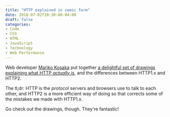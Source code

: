 ```yaml
---
title: "HTTP explained in comic form"
date: 2018-07-02T10:30:00-04:00
draft: false
categories:
- Code
- CSS
- HTML
- JavaScript
- Technology
- Web Performance
---
```


Web developer [Mariko Kosaka](https://kosamari.com/) put together [a delightful set of drawings explaining what HTTP *actually is*](https://twitter.com/kosamari/status/859958929484337152?s=21), and the differences between HTTP1.x and HTTP2.

The tl;dr: HTTP is the *protocol* servers and browsers use to talk to each other, and HTTP2 is a more efficient way of doing so that corrects some of the mistakes we made with HTTP1.x.

Go check out the drawings, though. They're fantastic!